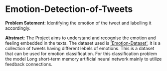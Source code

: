 # Emotion-Detection-of-Tweets

**Problem Satement**: Identifying the emotion of the tweet and labelling it accordingly.

**Abstract**: The Project aims to understand and recognise the emotion and feeling embedded in the texts. The dataset used is ['Emotion-Dataset'](https://github.com/dair-ai/emotion_dataset), it is a collection of tweets having different lebels of emotions. This is a dataset that can be used for emotion classification. For this classification problem the model Long short-term memory artificial neural network mainly to utilize feedback connections.
